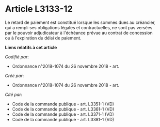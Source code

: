 # Article L3133-12

Le retard de paiement est constitué lorsque les sommes dues au créancier, qui a rempli ses obligations légales et
contractuelles, ne sont pas versées par le pouvoir adjudicateur à l'échéance prévue au contrat de concession ou à
l'expiration du délai de paiement.

**Liens relatifs à cet article**

_Codifié par_:

  - Ordonnance n°2018-1074 du 26 novembre 2018 - art.

_Créé par_:

  - Ordonnance n°2018-1074 du 26 novembre 2018 - art.

_Cité par_:

  - Code de la commande publique - art. L3351-1 (VD)
  - Code de la commande publique - art. L3361-1 (VD)
  - Code de la commande publique - art. L3371-1 (VD)
  - Code de la commande publique - art. L3381-1 (VD)
